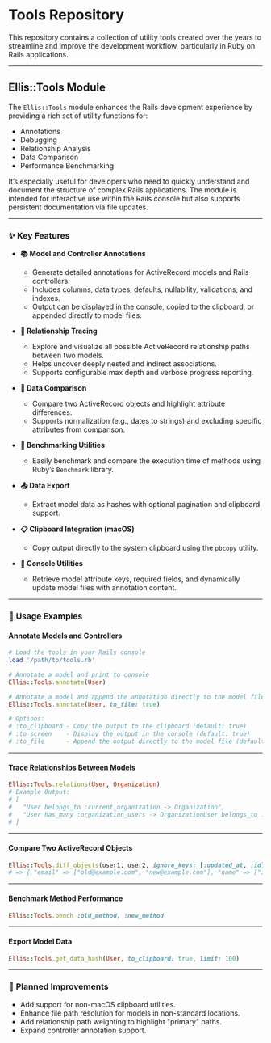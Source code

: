 
# Tools Repository

This repository contains a collection of utility tools created over the years to streamline and improve the development workflow, particularly in Ruby on Rails applications.

---

## Ellis::Tools Module

The `Ellis::Tools` module enhances the Rails development experience by providing a rich set of utility functions for:

- Annotations
- Debugging
- Relationship Analysis
- Data Comparison
- Performance Benchmarking

It’s especially useful for developers who need to quickly understand and document the structure of complex Rails applications. The module is intended for interactive use within the Rails console but also supports persistent documentation via file updates.

---

### ✨ **Key Features**

- **📚 Model and Controller Annotations**
    - Generate detailed annotations for ActiveRecord models and Rails controllers.
    - Includes columns, data types, defaults, nullability, validations, and indexes.
    - Output can be displayed in the console, copied to the clipboard, or appended directly to model files.

- **🔗 Relationship Tracing**
    - Explore and visualize all possible ActiveRecord relationship paths between two models.
    - Helps uncover deeply nested and indirect associations.
    - Supports configurable max depth and verbose progress reporting.

- **📝 Data Comparison**
    - Compare two ActiveRecord objects and highlight attribute differences.
    - Supports normalization (e.g., dates to strings) and excluding specific attributes from comparison.

- **🚀 Benchmarking Utilities**
    - Easily benchmark and compare the execution time of methods using Ruby’s `Benchmark` library.

- **📤 Data Export**
    - Extract model data as hashes with optional pagination and clipboard support.

- **📋 Clipboard Integration (macOS)**
    - Copy output directly to the system clipboard using the `pbcopy` utility.

- **🔧 Console Utilities**
    - Retrieve model attribute keys, required fields, and dynamically update model files with annotation content.

---

### 📖 **Usage Examples**

#### Annotate Models and Controllers

```ruby
# Load the tools in your Rails console
load '/path/to/tools.rb'

# Annotate a model and print to console
Ellis::Tools.annotate(User)

# Annotate a model and append the annotation directly to the model file
Ellis::Tools.annotate(User, to_file: true)

# Options:
# :to_clipboard - Copy the output to the clipboard (default: true)
# :to_screen    - Display the output in the console (default: true)
# :to_file      - Append the output directly to the model file (default: false)
```

---

#### Trace Relationships Between Models

```ruby
Ellis::Tools.relations(User, Organization)
# Example Output:
# [
#   "User belongs_to :current_organization -> Organization",
#   "User has_many :organization_users -> OrganizationUser belongs_to :organization -> Organization"
# ]
```

---

#### Compare Two ActiveRecord Objects

```ruby
Ellis::Tools.diff_objects(user1, user2, ignore_keys: [:updated_at, :id])
# => { "email" => ["old@example.com", "new@example.com"], "name" => ["John", "Johnny"] }
```

---

#### Benchmark Method Performance

```ruby
Ellis::Tools.bench :old_method, :new_method
```

---

#### Export Model Data

```ruby
Ellis::Tools.get_data_hash(User, to_clipboard: true, limit: 100)
```

---

### 📅 **Planned Improvements**

- Add support for non-macOS clipboard utilities.
- Enhance file path resolution for models in non-standard locations.
- Add relationship path weighting to highlight "primary" paths.
- Expand controller annotation support.
